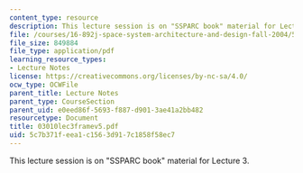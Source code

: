 ```yaml
---
content_type: resource
description: This lecture session is on "SSPARC book" material for Lecture 3.
file: /courses/16-892j-space-system-architecture-and-design-fall-2004/5c7b371feea1c1563d917c1858f58ec7_03010lec3framev5.pdf
file_size: 849884
file_type: application/pdf
learning_resource_types:
- Lecture Notes
license: https://creativecommons.org/licenses/by-nc-sa/4.0/
ocw_type: OCWFile
parent_title: Lecture Notes
parent_type: CourseSection
parent_uid: e0eed86f-5693-f887-d901-3ae41a2bb482
resourcetype: Document
title: 03010lec3framev5.pdf
uid: 5c7b371f-eea1-c156-3d91-7c1858f58ec7
---
```

This lecture session is on "SSPARC book" material for Lecture 3.